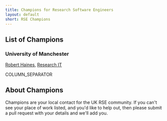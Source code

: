 ```yaml
---
title: Champions for Research Software Engineers
layout: default
short: RSE Champions
---
```


## List of Champions

### University of Manchester
[Robert Haines](http://software.ac.uk/fellows/robert-haines), [Research IT](http://www.itservices.manchester.ac.uk/research/)

COLUMN_SEPARATOR

## About Champions

Champions are your local contact for the UK RSE community. If you can't see your place of work listed, and you'd like to help out, then please submit a pull request with your details and we'll add you.
